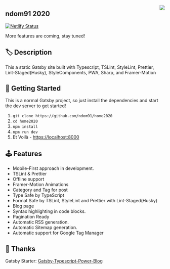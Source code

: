 <img src="https://ndo.dev/assets/images/favicon/android-chrome-152x152.png" align="right"></img>

## ndom91 2020

[![Netlify Status](https://api.netlify.com/api/v1/badges/1d9c322e-4f72-4721-aa0a-79a3df0782f4/deploy-status)](https://app.netlify.com/sites/optimistic-swirles-1010d5/deploys)

More features are coming, stay tuned!

## 🏷️ Description

This a static Gatsby site built with Typescript, TSLint, StyleLint, Prettier, Lint-Staged(Husky), StyleComponents, PWA, Sharp, and Framer-Motion

## 🚀 Getting Started

This is a normal Gatsby project, so just install the dependencies and start the dev server to get started!

1. `git clone https://github.com/ndom91/home2020`
2. `cd home2020`
3. `npm install`
4. `npm run dev`
5. Et Voilà - [https://localhost:8000](https://localhost:8000)

## 🕹️ Features

- Mobile-First approach in development.
- TSLint & Prettier
- Offline support
- Framer-Motion Animations
- Category and Tag for post
- Type Safe by TypeScript
- Format Safe by TSLint, StyleLint and Prettier with Lint-Staged(Husky)
- Blog page
- Syntax highlighting in code blocks.
- Pagination Ready
- Automatic RSS generation.
- Automatic Sitemap generation.
- Automatic support for Google Tag Manager

## 🙏 Thanks

Gatsby Starter: [Gatsby-Typescript-Power-Blog](https://github.com/mhadaily/gatsby-starter-typescript-power-blog)

```

```
